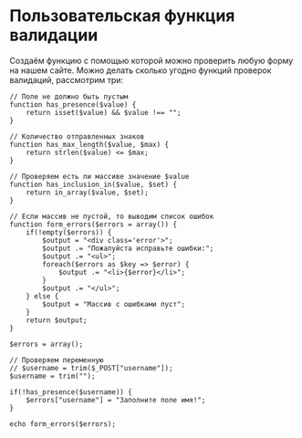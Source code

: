 # Пользовательская функция валидации
Создаём функцию с помощью которой можно проверить любую форму на нашем сайте. Можно делать сколько угодно функций проверок валидаций, рассмотрим три:

    // Поле не должно быть пустым
    function has_presence($value) {
        return isset($value) && $value !== "";
    }

    // Количество отправленных знаков
    function has_max_length($value, $max) {
        return strlen($value) <= $max;
    }

    // Проверяем есть ли массиве значение $value
    function has_inclusion_in($value, $set) {
        return in_array($value, $set);
    }

    // Если массив не пустой, то выводим список ошибок
    function form_errors($errors = array()) {
        if(!empty($errors)) {
            $output = "<div class='error'>";
            $output .= "Пожалуйста исправьте ошибки:";
            $output .= "<ul>";
            foreach($errors as $key => $error) {
                $output .= "<li>{$error}</li>";
            }
            $output .= "</ul>";
        } else {
            $output = "Массив с ошибками пуст";
        }
        return $output;
    }

    $errors = array();

    // Проверяем переменную
    // $username = trim($_POST["username"]);
    $username = trim("");

    if(!has_presence($username)) {
        $errors["username"] = "Заполните поле имя!";
    }

    echo form_errors($errors);

